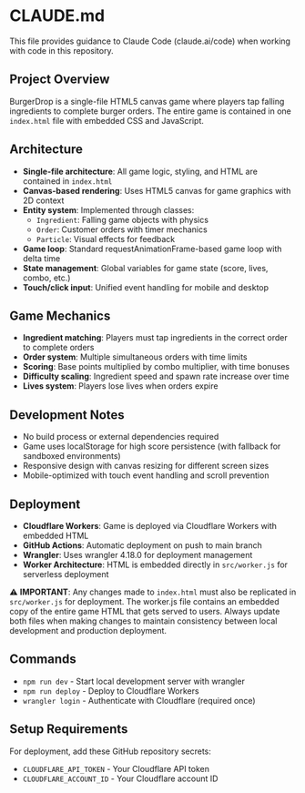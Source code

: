 # CLAUDE.md

This file provides guidance to Claude Code (claude.ai/code) when working with code in this repository.

## Project Overview

BurgerDrop is a single-file HTML5 canvas game where players tap falling ingredients to complete burger orders. The entire game is contained in one `index.html` file with embedded CSS and JavaScript.

## Architecture

- **Single-file architecture**: All game logic, styling, and HTML are contained in `index.html`
- **Canvas-based rendering**: Uses HTML5 canvas for game graphics with 2D context
- **Entity system**: Implemented through classes:
  - `Ingredient`: Falling game objects with physics
  - `Order`: Customer orders with timer mechanics  
  - `Particle`: Visual effects for feedback
- **Game loop**: Standard requestAnimationFrame-based game loop with delta time
- **State management**: Global variables for game state (score, lives, combo, etc.)
- **Touch/click input**: Unified event handling for mobile and desktop

## Game Mechanics

- **Ingredient matching**: Players must tap ingredients in the correct order to complete orders
- **Order system**: Multiple simultaneous orders with time limits
- **Scoring**: Base points multiplied by combo multiplier, with time bonuses
- **Difficulty scaling**: Ingredient speed and spawn rate increase over time
- **Lives system**: Players lose lives when orders expire

## Development Notes

- No build process or external dependencies required
- Game uses localStorage for high score persistence (with fallback for sandboxed environments)
- Responsive design with canvas resizing for different screen sizes
- Mobile-optimized with touch event handling and scroll prevention

## Deployment

- **Cloudflare Workers**: Game is deployed via Cloudflare Workers with embedded HTML
- **GitHub Actions**: Automatic deployment on push to main branch
- **Wrangler**: Uses wrangler 4.18.0 for deployment management
- **Worker Architecture**: HTML is embedded directly in `src/worker.js` for serverless deployment

⚠️ **IMPORTANT**: Any changes made to `index.html` must also be replicated in `src/worker.js` for deployment. The worker.js file contains an embedded copy of the entire game HTML that gets served to users. Always update both files when making changes to maintain consistency between local development and production deployment.

## Commands

- `npm run dev` - Start local development server with wrangler
- `npm run deploy` - Deploy to Cloudflare Workers
- `wrangler login` - Authenticate with Cloudflare (required once)

## Setup Requirements

For deployment, add these GitHub repository secrets:
- `CLOUDFLARE_API_TOKEN` - Your Cloudflare API token
- `CLOUDFLARE_ACCOUNT_ID` - Your Cloudflare account ID